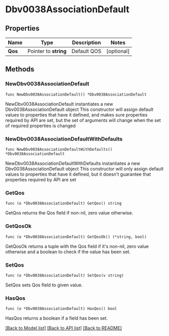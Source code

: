 # Dbv0038AssociationDefault

## Properties

Name | Type | Description | Notes
------------ | ------------- | ------------- | -------------
**Qos** | Pointer to **string** | Default QOS | [optional] 

## Methods

### NewDbv0038AssociationDefault

`func NewDbv0038AssociationDefault() *Dbv0038AssociationDefault`

NewDbv0038AssociationDefault instantiates a new Dbv0038AssociationDefault object
This constructor will assign default values to properties that have it defined,
and makes sure properties required by API are set, but the set of arguments
will change when the set of required properties is changed

### NewDbv0038AssociationDefaultWithDefaults

`func NewDbv0038AssociationDefaultWithDefaults() *Dbv0038AssociationDefault`

NewDbv0038AssociationDefaultWithDefaults instantiates a new Dbv0038AssociationDefault object
This constructor will only assign default values to properties that have it defined,
but it doesn't guarantee that properties required by API are set

### GetQos

`func (o *Dbv0038AssociationDefault) GetQos() string`

GetQos returns the Qos field if non-nil, zero value otherwise.

### GetQosOk

`func (o *Dbv0038AssociationDefault) GetQosOk() (*string, bool)`

GetQosOk returns a tuple with the Qos field if it's non-nil, zero value otherwise
and a boolean to check if the value has been set.

### SetQos

`func (o *Dbv0038AssociationDefault) SetQos(v string)`

SetQos sets Qos field to given value.

### HasQos

`func (o *Dbv0038AssociationDefault) HasQos() bool`

HasQos returns a boolean if a field has been set.


[[Back to Model list]](../README.md#documentation-for-models) [[Back to API list]](../README.md#documentation-for-api-endpoints) [[Back to README]](../README.md)


